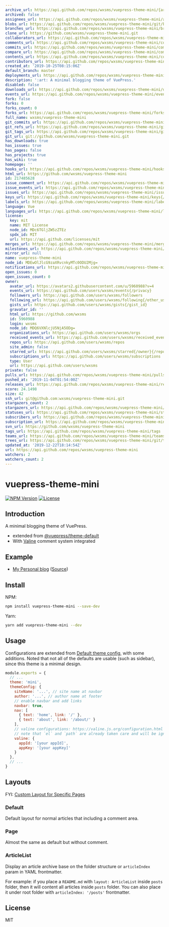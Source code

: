 ```yaml
---
archive_url: https://api.github.com/repos/wxsms/vuepress-theme-mini/{archive_format}{/ref}
archived: false
assignees_url: https://api.github.com/repos/wxsms/vuepress-theme-mini/assignees{/user}
blobs_url: https://api.github.com/repos/wxsms/vuepress-theme-mini/git/blobs{/sha}
branches_url: https://api.github.com/repos/wxsms/vuepress-theme-mini/branches{/branch}
clone_url: https://github.com/wxsms/vuepress-theme-mini.git
collaborators_url: https://api.github.com/repos/wxsms/vuepress-theme-mini/collaborators{/collaborator}
comments_url: https://api.github.com/repos/wxsms/vuepress-theme-mini/comments{/number}
commits_url: https://api.github.com/repos/wxsms/vuepress-theme-mini/commits{/sha}
compare_url: https://api.github.com/repos/wxsms/vuepress-theme-mini/compare/{base}...{head}
contents_url: https://api.github.com/repos/wxsms/vuepress-theme-mini/contents/{+path}
contributors_url: https://api.github.com/repos/wxsms/vuepress-theme-mini/contributors
created_at: '2019-10-25T08:15:06Z'
default_branch: master
deployments_url: https://api.github.com/repos/wxsms/vuepress-theme-mini/deployments
description: ':art: A minimal blogging theme of VuePress.'
disabled: false
downloads_url: https://api.github.com/repos/wxsms/vuepress-theme-mini/downloads
events_url: https://api.github.com/repos/wxsms/vuepress-theme-mini/events
fork: false
forks: 0
forks_count: 0
forks_url: https://api.github.com/repos/wxsms/vuepress-theme-mini/forks
full_name: wxsms/vuepress-theme-mini
git_commits_url: https://api.github.com/repos/wxsms/vuepress-theme-mini/git/commits{/sha}
git_refs_url: https://api.github.com/repos/wxsms/vuepress-theme-mini/git/refs{/sha}
git_tags_url: https://api.github.com/repos/wxsms/vuepress-theme-mini/git/tags{/sha}
git_url: git://github.com/wxsms/vuepress-theme-mini.git
has_downloads: true
has_issues: true
has_pages: false
has_projects: true
has_wiki: true
homepage: ''
hooks_url: https://api.github.com/repos/wxsms/vuepress-theme-mini/hooks
html_url: https://github.com/wxsms/vuepress-theme-mini
id: 217485628
issue_comment_url: https://api.github.com/repos/wxsms/vuepress-theme-mini/issues/comments{/number}
issue_events_url: https://api.github.com/repos/wxsms/vuepress-theme-mini/issues/events{/number}
issues_url: https://api.github.com/repos/wxsms/vuepress-theme-mini/issues{/number}
keys_url: https://api.github.com/repos/wxsms/vuepress-theme-mini/keys{/key_id}
labels_url: https://api.github.com/repos/wxsms/vuepress-theme-mini/labels{/name}
language: Vue
languages_url: https://api.github.com/repos/wxsms/vuepress-theme-mini/languages
license:
  key: mit
  name: MIT License
  node_id: MDc6TGljZW5zZTEz
  spdx_id: MIT
  url: https://api.github.com/licenses/mit
merges_url: https://api.github.com/repos/wxsms/vuepress-theme-mini/merges
milestones_url: https://api.github.com/repos/wxsms/vuepress-theme-mini/milestones{/number}
mirror_url: null
name: vuepress-theme-mini
node_id: MDEwOlJlcG9zaXRvcnkyMTc0ODU2Mjg=
notifications_url: https://api.github.com/repos/wxsms/vuepress-theme-mini/notifications{?since,all,participating}
open_issues: 0
open_issues_count: 0
owner:
  avatar_url: https://avatars2.githubusercontent.com/u/5960988?v=4
  events_url: https://api.github.com/users/wxsms/events{/privacy}
  followers_url: https://api.github.com/users/wxsms/followers
  following_url: https://api.github.com/users/wxsms/following{/other_user}
  gists_url: https://api.github.com/users/wxsms/gists{/gist_id}
  gravatar_id: ''
  html_url: https://github.com/wxsms
  id: 5960988
  login: wxsms
  node_id: MDQ6VXNlcjU5NjA5ODg=
  organizations_url: https://api.github.com/users/wxsms/orgs
  received_events_url: https://api.github.com/users/wxsms/received_events
  repos_url: https://api.github.com/users/wxsms/repos
  site_admin: false
  starred_url: https://api.github.com/users/wxsms/starred{/owner}{/repo}
  subscriptions_url: https://api.github.com/users/wxsms/subscriptions
  type: User
  url: https://api.github.com/users/wxsms
private: false
pulls_url: https://api.github.com/repos/wxsms/vuepress-theme-mini/pulls{/number}
pushed_at: '2019-11-04T01:54:00Z'
releases_url: https://api.github.com/repos/wxsms/vuepress-theme-mini/releases{/id}
score: 24.1498
size: 42
ssh_url: git@github.com:wxsms/vuepress-theme-mini.git
stargazers_count: 2
stargazers_url: https://api.github.com/repos/wxsms/vuepress-theme-mini/stargazers
statuses_url: https://api.github.com/repos/wxsms/vuepress-theme-mini/statuses/{sha}
subscribers_url: https://api.github.com/repos/wxsms/vuepress-theme-mini/subscribers
subscription_url: https://api.github.com/repos/wxsms/vuepress-theme-mini/subscription
svn_url: https://github.com/wxsms/vuepress-theme-mini
tags_url: https://api.github.com/repos/wxsms/vuepress-theme-mini/tags
teams_url: https://api.github.com/repos/wxsms/vuepress-theme-mini/teams
trees_url: https://api.github.com/repos/wxsms/vuepress-theme-mini/git/trees{/sha}
updated_at: '2019-12-22T18:14:54Z'
url: https://api.github.com/repos/wxsms/vuepress-theme-mini
watchers: 2
watchers_count: 2
---
```


# vuepress-theme-mini

[![NPM Version](https://img.shields.io/npm/v/vuepress-theme-mini.svg)](https://www.npmjs.com/package/vuepress-theme-mini)
[![License](https://img.shields.io/github/license/wxsms/vuepress-theme-mini.svg)](https://github.com/wxsms/vuepress-theme-mini)

## Introduction

A minimal blogging theme of VuePress.

* extended from [@vuepress/theme-default](https://github.com/vuejs/vuepress/tree/master/packages/%40vuepress/theme-default)
* With [Valine](https://valine.js.org/) comment system integrated

## Example

* [My Personal blog](https://wxsm.space/) ([Source](https://github.com/wxsms/blog))

## Install

NPM:

```bash
npm install vuepress-theme-mini --save-dev
```

Yarn:

```bash
yarn add vuepress-theme-mini --dev
```

## Usage

Configurations are extended from [Default theme config](https://vuepress.vuejs.org/theme/default-theme-config.html), with some additions. Noted that not all of the defaults are usable (such as sidebar), since this theme is a minimal design.

```javascript
module.exports = {
  // ...
  theme: 'mini',
  themeConfig: {
    siteName: '...', // site name at navbar
    author: '...', // author name at footer
    // enable navbar and add links
    navbar: true,
    nav: [
      { text: 'home', link: '/' },
      { text: 'about', link: '/about/' }
    ],
    // valine configurations: https://valine.js.org/configuration.html
    // note that `el` and `path` are already taken care and will be ignored
    valine: {
      appId: '[your appId]',
      appKey: '[your appKey]'
    }
  },
  // ...
}
```
## Layouts

FYI: [Custom Layout for Specific Pages](https://vuepress.vuejs.org/theme/default-theme-config.html#custom-layout-for-specific-pages)

### Default

Default layout for normal articles that including a comment area.

### Page

Almost the same as default but without comment.

### ArticleList

Display an article archive base on the folder structure or `articleIndex` param in YAML frontmatter.

For example: if you place a `README.md` with `layout: ArticleList` inside `posts` folder, then it will content all articles inside `posts` folder. You can also place it under root folder with `articleIndex: '/posts'` frontmatter.


## License

MIT

